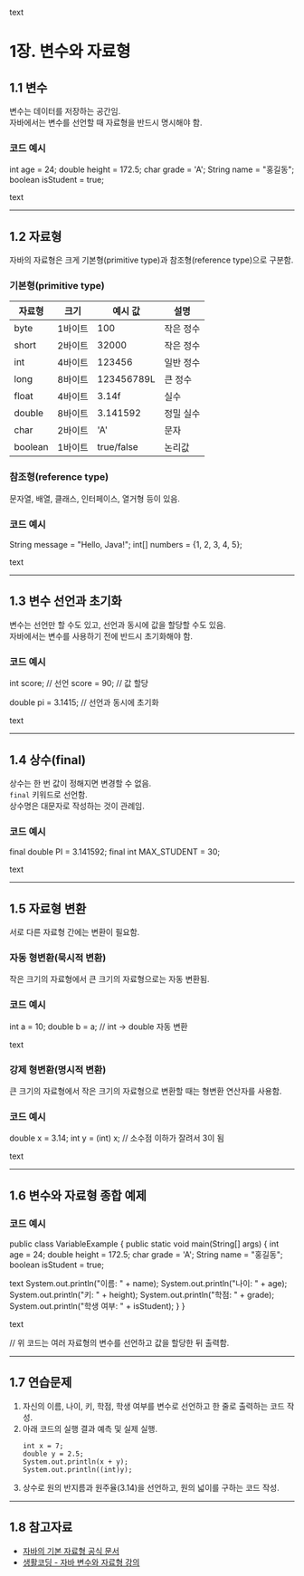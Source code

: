 text
# 1장. 변수와 자료형

## 1.1 변수

변수는 데이터를 저장하는 공간임.  
자바에서는 변수를 선언할 때 자료형을 반드시 명시해야 함.

### 코드 예시
int age = 24;
double height = 172.5;
char grade = 'A';
String name = "홍길동";
boolean isStudent = true;

text

---

## 1.2 자료형

자바의 자료형은 크게 기본형(primitive type)과 참조형(reference type)으로 구분함.

### 기본형(primitive type)

| 자료형   | 크기     | 예시 값        | 설명      |
|----------|----------|---------------|-----------|
| byte     | 1바이트  | 100           | 작은 정수 |
| short    | 2바이트  | 32000         | 작은 정수 |
| int      | 4바이트  | 123456        | 일반 정수 |
| long     | 8바이트  | 123456789L    | 큰 정수   |
| float    | 4바이트  | 3.14f         | 실수      |
| double   | 8바이트  | 3.141592      | 정밀 실수 |
| char     | 2바이트  | 'A'           | 문자      |
| boolean  | 1바이트  | true/false    | 논리값    |

### 참조형(reference type)

문자열, 배열, 클래스, 인터페이스, 열거형 등이 있음.

### 코드 예시
String message = "Hello, Java!";
int[] numbers = {1, 2, 3, 4, 5};

text

---

## 1.3 변수 선언과 초기화

변수는 선언만 할 수도 있고, 선언과 동시에 값을 할당할 수도 있음.  
자바에서는 변수를 사용하기 전에 반드시 초기화해야 함.

### 코드 예시
int score; // 선언
score = 90; // 값 할당

double pi = 3.1415; // 선언과 동시에 초기화

text

---

## 1.4 상수(final)

상수는 한 번 값이 정해지면 변경할 수 없음.  
`final` 키워드로 선언함.  
상수명은 대문자로 작성하는 것이 관례임.

### 코드 예시
final double PI = 3.141592;
final int MAX_STUDENT = 30;

text

---

## 1.5 자료형 변환

서로 다른 자료형 간에는 변환이 필요함.

### 자동 형변환(묵시적 변환)

작은 크기의 자료형에서 큰 크기의 자료형으로는 자동 변환됨.

### 코드 예시
int a = 10;
double b = a; // int → double 자동 변환

text

### 강제 형변환(명시적 변환)

큰 크기의 자료형에서 작은 크기의 자료형으로 변환할 때는 형변환 연산자를 사용함.

### 코드 예시
double x = 3.14;
int y = (int) x; // 소수점 이하가 잘려서 3이 됨

text

---

## 1.6 변수와 자료형 종합 예제

### 코드 예시
public class VariableExample {
public static void main(String[] args) {
int age = 24;
double height = 172.5;
char grade = 'A';
String name = "홍길동";
boolean isStudent = true;

text
    System.out.println("이름: " + name);
    System.out.println("나이: " + age);
    System.out.println("키: " + height);
    System.out.println("학점: " + grade);
    System.out.println("학생 여부: " + isStudent);
}
}

text

// 위 코드는 여러 자료형의 변수를 선언하고 값을 할당한 뒤 출력함.

---

## 1.7 연습문제

1. 자신의 이름, 나이, 키, 학점, 학생 여부를 변수로 선언하고 한 줄로 출력하는 코드 작성.
2. 아래 코드의 실행 결과 예측 및 실제 실행.
    ```
    int x = 7;
    double y = 2.5;
    System.out.println(x + y);
    System.out.println((int)y);
    ```
3. 상수로 원의 반지름과 원주율(3.14)을 선언하고, 원의 넓이를 구하는 코드 작성.

---

## 1.8 참고자료

- [자바의 기본 자료형 공식 문서](https://docs.oracle.com/javase/tutorial/java/nutsandbolts/datatypes.html)
- [생활코딩 - 자바 변수와 자료형 강의](https://opentutorials.org/course/1223/6116)
